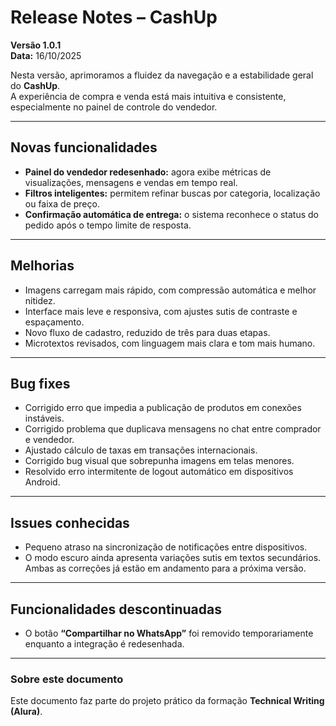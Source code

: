# Release Notes – CashUp  
**Versão 1.0.1**  
**Data:** 16/10/2025  

Nesta versão, aprimoramos a fluidez da navegação e a estabilidade geral do **CashUp**.  
A experiência de compra e venda está mais intuitiva e consistente, especialmente no painel de controle do vendedor.

---

## Novas funcionalidades

- **Painel do vendedor redesenhado:** agora exibe métricas de visualizações, mensagens e vendas em tempo real.  
- **Filtros inteligentes:** permitem refinar buscas por categoria, localização ou faixa de preço.  
- **Confirmação automática de entrega:** o sistema reconhece o status do pedido após o tempo limite de resposta.

---

## Melhorias

- Imagens carregam mais rápido, com compressão automática e melhor nitidez.  
- Interface mais leve e responsiva, com ajustes sutis de contraste e espaçamento.  
- Novo fluxo de cadastro, reduzido de três para duas etapas.  
- Microtextos revisados, com linguagem mais clara e tom mais humano.

---

## Bug fixes

- Corrigido erro que impedia a publicação de produtos em conexões instáveis.  
- Corrigido problema que duplicava mensagens no chat entre comprador e vendedor.  
- Ajustado cálculo de taxas em transações internacionais.  
- Corrigido bug visual que sobrepunha imagens em telas menores.  
- Resolvido erro intermitente de logout automático em dispositivos Android.

---

## Issues conhecidas

- Pequeno atraso na sincronização de notificações entre dispositivos.  
- O modo escuro ainda apresenta variações sutis em textos secundários.  
Ambas as correções já estão em andamento para a próxima versão.

---

## Funcionalidades descontinuadas

- O botão **“Compartilhar no WhatsApp”** foi removido temporariamente enquanto a integração é redesenhada.  

---

### Sobre este documento

Este documento faz parte do projeto prático da formação **Technical Writing (Alura)**.  
